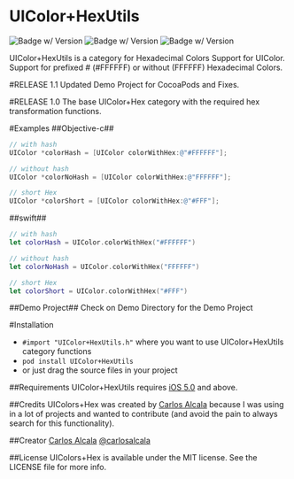 UIColor+HexUtils
=========================
![Badge w/ Version](https://cocoapod-badges.herokuapp.com/v/UIColor-HexUtils/badge.png)
![Badge w/ Version](https://travis-ci.org/devcarlos/UIColor-HexUtils.svg)
![Badge w/ Version](https://cocoapod-badges.herokuapp.com/p/UIColor-HexUtils/badge.png)

UIColor+HexUtils is a category for Hexadecimal Colors Support for UIColor. Support for prefixed # (#FFFFFF) or without (FFFFFF) Hexadecimal Colors.

#RELEASE 1.1
Updated Demo Project for CocoaPods and Fixes.

#RELEASE 1.0
The base UIColor+Hex category with the required hex transformation functions.


#Examples
##Objective-c##
``` objective-c
// with hash
UIColor *colorHash = [UIColor colorWithHex:@"#FFFFFF"];

// without hash
UIColor *colorNoHash = [UIColor colorWithHex:@"FFFFFF"];

// short Hex
UIColor *colorShort = [UIColor colorWithHex:@"#FFF"];
```
##swift##
``` swift
// with hash
let colorHash = UIColor.colorWithHex("#FFFFFF")

// without hash
let colorNoHash = UIColor.colorWithHex("FFFFFF")

// short Hex
let colorShort = UIColor.colorWithHex("#FFF")
```

##Demo Project##
Check on Demo Directory for the Demo Project

#Installation
* `#import "UIColor+HexUtils.h"` where you want to use UIColor+HexUtils category functions
* `pod install UIColor+HexUtils`
* or just drag the source files in your project

##Requirements
UIColor+HexUtils requires [iOS 5.0](http://developer.apple.com/library/ios/#releasenotes/General/WhatsNewIniPhoneOS/Articles/iPhoneOS4.html) and above.

##Credits
UIColors+Hex was created by [Carlos Alcala](https://github.com/devcarlos) because I was using in a lot of projects and wanted to contribute (and avoid the pain to always search for this functionality).


##Creator
[Carlos Alcala](https://github.com/devcarlos) [@carlosalcala](https://twitter.com/carlosalcala)

##License
UIColors+Hex is available under the MIT license. See the LICENSE file for more info.
